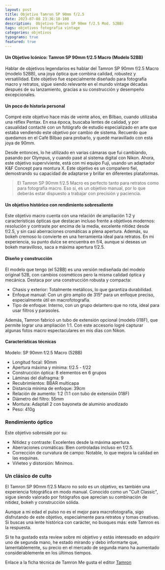 ```yaml
---
layout: post
title: Objetivo Tamron SP 90mm f/2.5
date: 2023-07-08 23:36:10-100
description:  Objetivo Tamron SP 90mm f/2.5 Mod. 52BB)
tags: objetivos fotografia vintage
categories: objetivos
typograms: true
featured: true
---
```


#### Un Objetivo Icónico: Tamron SP 90mm f/2.5 Macro (Modelo 52BB)

Hablar de objetivos legendarios es hablar del Tamron SP 90mm f/2.5 Macro (modelo 52BB), una joya óptica que combina calidad, robustez y versatilidad. Este objetivo fue especialmente diseñado para fotografía macro y retratos, sigue siendo relevante en el mundo vintage décadas después de su lanzamiento, gracias a su construcción y desempeño excepcionales.
#### Un poco de historia personal

Compré este objetivo hace más de veinte años, en Bilbao, cuando utilizaba una réflex Pentax. En esa época, buscaba lentes de calidad, y por casualidad contacté con un fotógrafo de estudio especializado en arte que estaba vendiendo este objetivo por cambio de sistema. Recuerdo que quedamos en el Café Bilbao para probarlo, y quedé maravillado con esta joya de 90mm.

Desde entonces, lo he utilizado en varias cámaras que fui cambiando, pasando por Olympus, y cuando pasé al sistema digital con Nikon. Ahora, este objetivo superviviente, está con mi equipo Fuji, usando un adaptador K&F Concept para montura X. Este objetivo es un compañero fiel, demostrando su capacidad de adaptarse y brillar en diferentes plataformas.

>El Tamron SP 90mm f/2.5 Macro es perfecto tanto para retratos como para fotografía macro. Eso sí, es un objetivo manual, por lo que deberás estar dispuesto a trabajar con precisión y paciencia.

#### Un objetivo histórico con rendimiento sobresaliente

Este objetivo macro cuenta con una relación de ampliación 1:2 y características ópticas que destacan incluso frente a objetivos modernos: resolución y contraste por encima de la media, excelente nitidez desde f/2.5, y sin casi aberraciones cromáticas a plena apertura. Además, su bokeh cremoso lo convierte en una herramienta ideal para retratos. En mi experiencia, su punto dulce se encuentra en f/4, aunque si deseas un bokeh maravilloso, saca a máxima apertura f/2.5. 

#### Diseño y construcción

El modelo que tengo (el 52BB) es una versión rediseñada del modelo original 52B, con cambios cosméticos pero la misma calidad óptica y mecánica. Destaca por una construcción robusta y compacta:

- Chasis y exterior: Totalmente metálicos, lo que garantiza durabilidad.
- Enfoque manual: Con un giro amplio de 315° para un enfoque preciso, especialmente útil en macrofotografía.
- Tipo de enfoque: Interno, con un grupo delantero que no rota, ideal para usar filtros y parasoles.

Además, Tamron fabricó un tubo de extensión opcional (modelo 018F), que permite lograr una ampliación 1:1. Con este accesorio logré capturar algunas fotos macro espectaculares en mis días con Nikon.

#### Características técnicas

Modelo: SP 90mm f/2.5 Macro (52BB)

- Longitud focal: 90mm
- Apertura máxima y mínima: f/2.5 - f/22
- Construcción óptica: 8 elementos en 6 grupos
- Láminas del diafragma: 9
- Recubrimientos: BBAR multicapa
- Distancia mínima de enfoque: 39cm
- Relación de aumento: 1:2 (1:1 con tubo de extensión 018F)
- Diámetro del filtro: 55mm
- Montura: Adaptall 2 con bayoneta de aluminio anodizado
- Peso: 410g

### Rendimiento óptico

Este objetivo sobresale por su:

- Nitidez y contraste: Excelentes desde la máxima apertura.
- Aberraciones cromáticas: Bien controladas incluso en f/2.5.
- Corrección de curvatura de campo: Notable, lo que mejora la calidad en las esquinas.
- Viñeteo y distorsión: Mínimos.

### Un clásico de culto

El Tamron SP 90mm f/2.5 Macro no solo es un objetivo, es también una experiencia fotográfica en modo manual. Conocido como un "Cult Classic", sigue siendo valorado por fotógrafos que aprecian su combinación de nitidez, bokeh y construcción sólida.

Aunque a mi edad el pulso no es el mejor para macrofotografía, sigo disfrutando de este objetivo, especialmente para retratos y tomas creativas. Si buscas una lente histórica con carácter, no busques más: este Tamron es la respuesta.

Si te ha gustado esta review sobre mi objetivo y estás interesado en adquirir uno de segunda mano, he estado mirando y debo informarte que, lamentablemente, su precio en el mercado de segunda mano ha aumentado considerablemente en los últimos tiempos.

Enlace a la ficha técnica de Tamron Me gusta el editor [Tamron](http://www.adaptall-2.com/lenses/52B.html)
